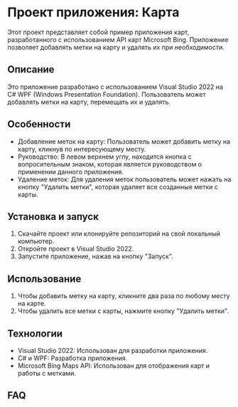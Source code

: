 # Проект приложения: Карта

Этот проект представляет собой пример приложения карт, разработанного с использованием API карт Microsoft Bing. Приложение позволяет добавлять метки на карту и удалять их при необходимости.

## Описание

Это приложение разработано с использованием Visual Studio 2022 на C# WPF (Windows Presentation Foundation). Пользователь может добавлять метки на карту, перемещать их и удалять.

## Особенности

- Добавление меток на карту: Пользователь может добавить метку на карту, кликнув по интересующему месту.
- Руководство: В левом верхнем углу, находится кнопка с вопросительным знаком, которая является руководством о применении данного приложения.
- Удаление меток: Для удаления меток пользователь может нажать на кнопку "Удалить метки", которая удаляет все созданные метки с карты.

## Установка и запуск

1. Скачайте проект или клонируйте репозиторий на свой локальный компьютер.
2. Откройте проект в Visual Studio 2022.
3. Запустите приложение, нажав на кнопку "Запуск".

## Использование

1. Чтобы добавить метку на карту, кликните два раза по любому месту на карте.
2. Чтобы удалить все метки с карты, нажмите кнопку "Удалить метки".

## Технологии

- Visual Studio 2022: Использован для разработки приложения.
- C# и WPF: Разработка приложения.
- Microsoft Bing Maps API: Использован для отображения карт и работы с метками.

## FAQ
